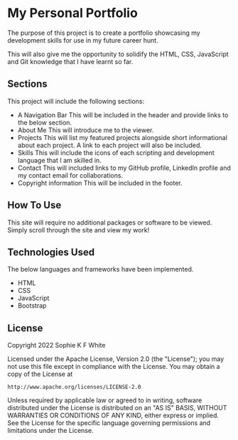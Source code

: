 My Personal Portfolio
=====================

The purpose of this project is to create a portfolio showcasing my development skills for use in my future career hunt. 

This will also give me the opportunity to solidify the HTML, CSS, JavaScript and Git knowledge that I have learnt so far.


Sections
---------

This project will include the following sections:
* A Navigation Bar
  This will be included in the header and provide links to the below section.
* About Me
  This will introduce me to the viewer.
* Projects
  This will list my featured projects alongside short informational about each project.   A link to each project will also be included.
* Skills
  This will include the icons of each scripting and development language that I am skilled in.
* Contact
  This will included links to my GitHub profile, LinkedIn profile and my contact email for collaborations.
* Copyright information
  This will be included in the footer.
  

How To Use
-----------
This site will require no additional packages or software to be viewed. Simply scroll through the site and view my work!


Technologies Used
------------------
The below languages and frameworks have been implemented.
* HTML
* CSS
* JavaScript
* Bootstrap


License
--------
Copyright 2022 Sophie K F White

Licensed under the Apache License, Version 2.0 (the "License");
you may not use this file except in compliance with the License.
You may obtain a copy of the License at

    http://www.apache.org/licenses/LICENSE-2.0

Unless required by applicable law or agreed to in writing, software
distributed under the License is distributed on an "AS IS" BASIS,
WITHOUT WARRANTIES OR CONDITIONS OF ANY KIND, either express or implied.
See the License for the specific language governing permissions and
limitations under the License.
